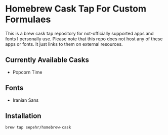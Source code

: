# Homebrew Cask Tap For Custom Formulaes
This is a brew cask tap repository for not-officially supported apps and fonts I personally use. Please note that this repo does not host any of these apps or fonts. It just links to them on external resources.

## Currently Available Casks
- Popcorn Time

## Fonts
- Iranian Sans

## Installation
```shell
brew tap sepehr/homebrew-cask
```
